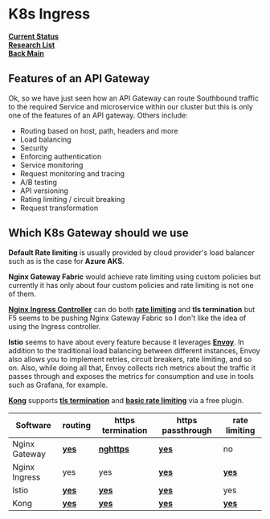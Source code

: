 # K8s Ingress

**[Current Status](../../development/status/weekly/current_status.md)**\
**[Research List](../../research/research_list.md)**\
**[Back Main](../../README.md)**

## Features of an API Gateway

Ok, so we have just seen how an API Gateway can route Southbound traffic to the required Service and microservice within our cluster but this is only one of the features of an API gateway. Others include:

- Routing based on host, path, headers and more
- Load balancing
- Security
- Enforcing authentication
- Service monitoring
- Request monitoring and tracing
- A/B testing
- API versioning
- Rating limiting / circuit breaking
- Request transformation

## Which K8s Gateway should we use

**Default Rate limiting** is usually provided by cloud provider's load balancer such as is the case for **Azure AKS**.

**Nginx Gateway Fabric** would achieve rate limiting using custom policies but currently it has only about four custom policies and rate limiting is not one of them.

**[Nginx Ingress Controller](../../k8s/ingress-lb-install.md)** can do both **[rate limiting](../../research/m_z/nginx_ingress_controller/rate_limiting.md)** and **tls termination** but F5 seems to be pushing Nginx Gateway Fabric so I don't like the idea of using the Ingress controller.

**Istio** seems to have about every feature because it leverages **[Envoy](https://tetrate.io/what-is-envoy-proxy/)**. In addition to the traditional load balancing between different instances, Envoy also allows you to implement retries, circuit breakers, rate limiting, and so on. Also, while doing all that, Envoy collects rich metrics about the traffic it passes through and exposes the metrics for consumption and use in tools such as Grafana, for example.

**[Kong](../../k8s/kong-install.md)** supports **[tls termination](https://docs.konghq.com/kubernetes-ingress-controller/latest/guides/services/tls/)** and **[basic rate limiting](https://docs.konghq.com/gateway/latest/get-started/rate-limiting/)** via a free plugin.

| Software      | routing                                                                      | https termination                                                                            | https passthrough                                                                            | rate limiting                                                                |
|---------------|------------------------------------------------------------------------------|----------------------------------------------------------------------------------------------|----------------------------------------------------------------------------------------------|------------------------------------------------------------------------------|
| Nginx Gateway | **[yes](../../research/m_z/nginx_gateway_fabric/routing_traffic.md)**        | **[nghttps](../../research/m_z/nginx_gateway_fabric/https_termination.md)**                  | **[yes](../../research/m_z/nginx_gateway_fabric/tls_passthrough.md)**                        | no                                                                           |
| Nginx Ingress | yes                                                                          | yes                                                                                          | **[yes](https://kubernetes.github.io/ingress-nginx/user-guide/tls/)**                        | **[yes](../../research/m_z/nginx_ingress_controller/rate_limiting.md)**      |
| Istio         | **[yes](../../research/a_l/istio/learn_microservices_with_istio_on_k8s.md)** | **[yes](../../research/a_l/istio/learn_microservices_with_istio_on_k8s.md)**                 | **[yes](../../research/a_l/istio/learn_microservices_with_istio_on_k8s.md)**                 | yes                                                                          |
| Kong          | **[yes](../../k8s/kong-install.md)**                                         | **[yes](https://docs.konghq.com/kubernetes-ingress-controller/latest/guides/services/tls/)** | **[yes](https://docs.konghq.com/kubernetes-ingress-controller/latest/guides/services/tls/)** | **[yes](https://docs.konghq.com/gateway/latest/get-started/rate-limiting/)** |

